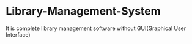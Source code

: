 # Library-Management-System
It is complete library management software without GUI(Graphical User Interface)
